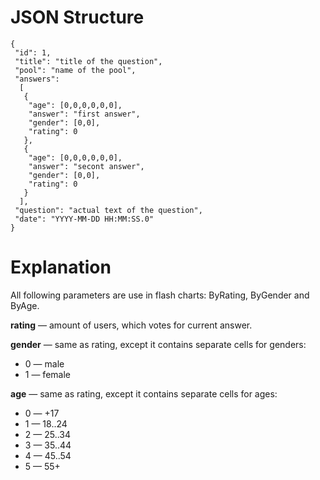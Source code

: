 # JSON Structure #
```
{
 "id": 1,
 "title": "title of the question",
 "pool": "name of the pool",
 "answers":
  [
   {
    "age": [0,0,0,0,0,0],
    "answer": "first answer",
    "gender": [0,0],
    "rating": 0
   },
   {
    "age": [0,0,0,0,0,0],
    "answer": "secont answer",
    "gender": [0,0],
    "rating": 0
   }
  ],
 "question": "actual text of the question",
 "date": "YYYY-MM-DD HH:MM:SS.0"
}
```

# Explanation #

All following parameters are use in flash charts: ByRating, ByGender and ByAge.

**rating** — amount of users, which votes for current answer.

**gender** — same as rating, except it contains separate cells for genders:
  * 0 — male
  * 1 — female

**age** — same as rating, except it contains separate cells for ages:
  * 0 — +17
  * 1 — 18..24
  * 2 — 25..34
  * 3 — 35..44
  * 4 — 45..54
  * 5 — 55+